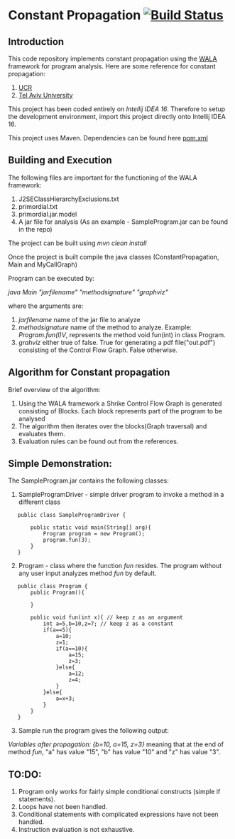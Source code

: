 # Constant Propagation [![Build Status](https://travis-ci.org/Athithyaa/WalaTest.svg?branch=master)](https://travis-ci.org/Athithyaa/WalaTest)

## Introduction

This code repository implements constant propagation using the [WALA](http://wala.sourceforge.net/wiki/index.php/Main_Page) framework for
program analysis. Here are some reference for constant propagation:

1. [UCR](http://www.cs.ucr.edu/~gupta/teaching/201-14/Papers/const.pdf)
2. [Tel Aviv University](http://www.cs.tau.ac.il/~msagiv/courses/pa07/lecture2-notes-update.pdf) 

This project has been coded entirely on *Intellij IDEA 16*. Therefore to setup the development environment, import
this project directly onto Intellij IDEA 16.

This project uses Maven. Dependencies can be found here [pom.xml](pom.xml)

## Building and Execution
The following files are important for the functioning of the WALA framework:

1. J2SEClassHierarchyExclusions.txt
2. primordial.txt
3. primordial.jar.model
4. A jar file for analysis (As an example - SampleProgram.jar can be found in the repo)

The project can be built using
*mvn clean install*

Once the project is built compile the java classes (ConstantPropagation, Main and MyCallGraph)

Program can be executed by:

*java Main "jarfilename" "methodsignature" "graphviz"*

where the arguments are:

1. *jarfilename* name of the jar file to analyze
2. *methodsignature* name of the method to analyze. Example: *Program.fun(I)V*, represents the method void fun(int) in class Program.
3. *grahviz* either true of false. True for generating a pdf file("out.pdf") consisting of the Control Flow Graph. False otherwise.


## Algorithm for Constant propagation
Brief overview of the algorithm:

1. Using the WALA framework a Shrike Control Flow Graph is generated consisting of Blocks. Each block represents part of the program to
be analysed
2. The algorithm then iterates over the blocks(Graph traversal) and evaluates them.
3. Evaluation rules can be found out from the references.

## Simple Demonstration:
The SampleProgram.jar contains the following classes:

1. SampleProgramDriver - simple driver program to invoke a method in a different class
 ~~~~
    public class SampleProgramDriver {
    
        public static void main(String[] arg){
            Program program = new Program();
            program.fun(3);
        }
    }
 ~~~~
2. Program - class where the function *fun* resides. The program without any user input analyzes method *fun* by default.
 ~~~~
    public class Program {
        public Program(){
    
        }
    
        public void fun(int x){ // keep z as an argument
            int a=5,b=10,z=7; // keep z as a constant
            if(a==5){
                a=10;
                z=1;
                if(a==10){
                    a=15;
                    z=3;
                }else{
                    a=12;
                    z=4;
                }
            }else{
                a=x+3;
            }
        }
    }
 ~~~~
3. Sample run the program gives the following output:

*Variables after propagation: {b=10, a=15, z=3}*
meaning that at the end of method *fun*, "a" has value "15", "b" has value "10" and "z" has value "3". 


## TO:DO:

1. Program only works for fairly simple conditional constructs (simple if statements).
2. Loops have not been handled.
3. Conditional statements with complicated expressions have not been handled.
4. Instruction evaluation is not exhaustive.
